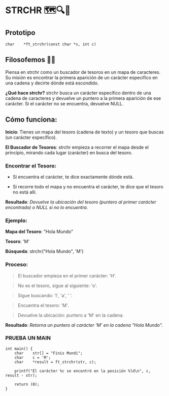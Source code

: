 # STRCHR 🗺️🔍🎯
## Prototipo
``` char	*ft_strchr(const char *s, int c) ```

## Filosofemos 🚬🌿
Piensa en strchr como un buscador de tesoros en un mapa de caracteres. Su misión es encontrar la primera aparición de un carácter específico en una cadena y decirte dónde está escondido.

**¿Qué hace strchr?**
strchr busca un carácter específico dentro de una cadena de caracteres y devuelve un puntero a la primera aparición de ese carácter. Si el carácter no se encuentra, devuelve NULL.

## Cómo funciona:
**Inicio**: Tienes un mapa del tesoro (cadena de texto) y un tesoro que buscas (un carácter específico).

**El Buscador de Tesoros**: strchr empieza a recorrer el mapa desde el principio, mirando cada lugar (carácter) en busca del tesoro.

### Encontrar el Tesoro:

- Si encuentra el carácter, te dice exactamente dónde está.

- Si recorre todo el mapa y no encuentra el carácter, te dice que el tesoro no está allí.

**Resultado**: *Devuelve la ubicación del tesoro (puntero al primer carácter encontrado) o NULL si no lo encuentra.*

### Ejemplo:
**Mapa del Tesoro**: "Hola Mundo"

**Tesoro**: 'M'

**Búsqueda**: strchr("Hola Mundo", 'M')

### Proceso:
>El buscador empieza en el primer carácter: 'H'.

>No es el tesoro, sigue al siguiente: 'o'.

>Sigue buscando: 'l', 'a', ' '.

>Encuentra el tesoro: 'M'.

>Devuelve la ubicación: puntero a 'M' en la cadena.

**Resultado**:
*Retorna un puntero al carácter 'M' en la cadena "Hola Mundo".*

### PRUEBA UN MAIN
```
int main() {
	char	str[] = "Finis Mundi";
	char	c = 'M';
	char	*result = ft_strchr(str, c);
	
	printf("El carácter %c se encontró en la posición %ld\n", c, result - str);

	return (0);
}
```
